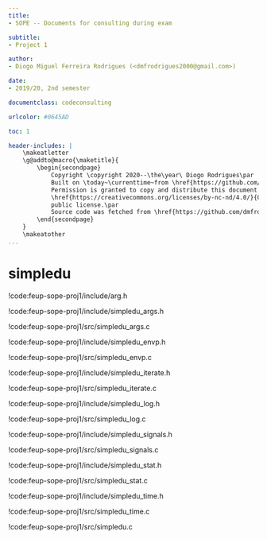 ```yaml
---
title:
- SOPE -- Documents for consulting during exam

subtitle:
- Project 1

author:
- Diogo Miguel Ferreira Rodrigues (<dmfrodrigues2000@gmail.com>)

date:
- 2019/20, 2nd semester

documentclass: codeconsulting

urlcolor: #0645AD

toc: 1

header-includes: |
    \makeatletter
    \g@addto@macro{\maketitle}{
        \begin{secondpage}
            Copyright \copyright 2020--\the\year\ Diogo Rodrigues\par
            Built on \today~\currenttime~from \href{https://github.com/dmfrodrigues/feup-sope-exam}{dmfrodrigues/feup-sope-exam}, commit \input{COMMIT}\unskip.\par
            Permission is granted to copy and distribute this document under the terms of the
            \href{https://creativecommons.org/licenses/by-nc-nd/4.0/}{Creative Commons Attribution-NonCommercial-NoDerivatives 4.0 International}
            public license.\par
            Source code was fetched from \href{https://github.com/dmfrodrigues/feup-sope-proj1}{dmfrodrigues/feup-sope-proj1}, commit \input{sope-consulta-proj1-tmp.tex}\unskip, where it is published under the \href{https://www.gnu.org/licenses/gpl-3.0}{GNU General Public License v3} by Diogo Rodrigues, João António Sousa and Rafael Ribeiro..
        \end{secondpage}
    }
    \makeatother
...
```

# simpledu

!code:feup-sope-proj1/include/arg.h

!code:feup-sope-proj1/include/simpledu_args.h

!code:feup-sope-proj1/src/simpledu_args.c

!code:feup-sope-proj1/include/simpledu_envp.h

!code:feup-sope-proj1/src/simpledu_envp.c

!code:feup-sope-proj1/include/simpledu_iterate.h

!code:feup-sope-proj1/src/simpledu_iterate.c

!code:feup-sope-proj1/include/simpledu_log.h

!code:feup-sope-proj1/src/simpledu_log.c

!code:feup-sope-proj1/include/simpledu_signals.h

!code:feup-sope-proj1/src/simpledu_signals.c

!code:feup-sope-proj1/include/simpledu_stat.h

!code:feup-sope-proj1/src/simpledu_stat.c

!code:feup-sope-proj1/include/simpledu_time.h

!code:feup-sope-proj1/src/simpledu_time.c

!code:feup-sope-proj1/src/simpledu.c
